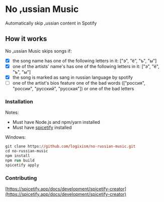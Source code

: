 # No ᵣussian Music
Automatically skip ᵣussian content in Spotify

## How it works
No ᵣussian Music skips songs if:
- [x] the song name has one of the following letters in it: ["э", "ё", "ъ", "ы"]
- [x] one of the artists' name's has one of the following letters in it: ["э", "ё", "ъ", "ы"]
- [x] the song is marked as sang in russian language by spotify
- [ ] one of the artist's bios feature one of the bad words (["россия", "россии", "русский", "русская"]) or one of the bad letters

### Installation
Notes:
- Must have Node.js and npm/yarn installed
- Must have [spicetify](https://spicetify.app/) installed

Windows:
```ps
git clone https://github.com/logixism/no-russian-music.git
cd no-russian-music
npm install
npm run build
spicetify apply
```

### Contributing
[https://spicetify.app/docs/development/spicetify-creator](https://spicetify.app/docs/development/spicetify-creator)
